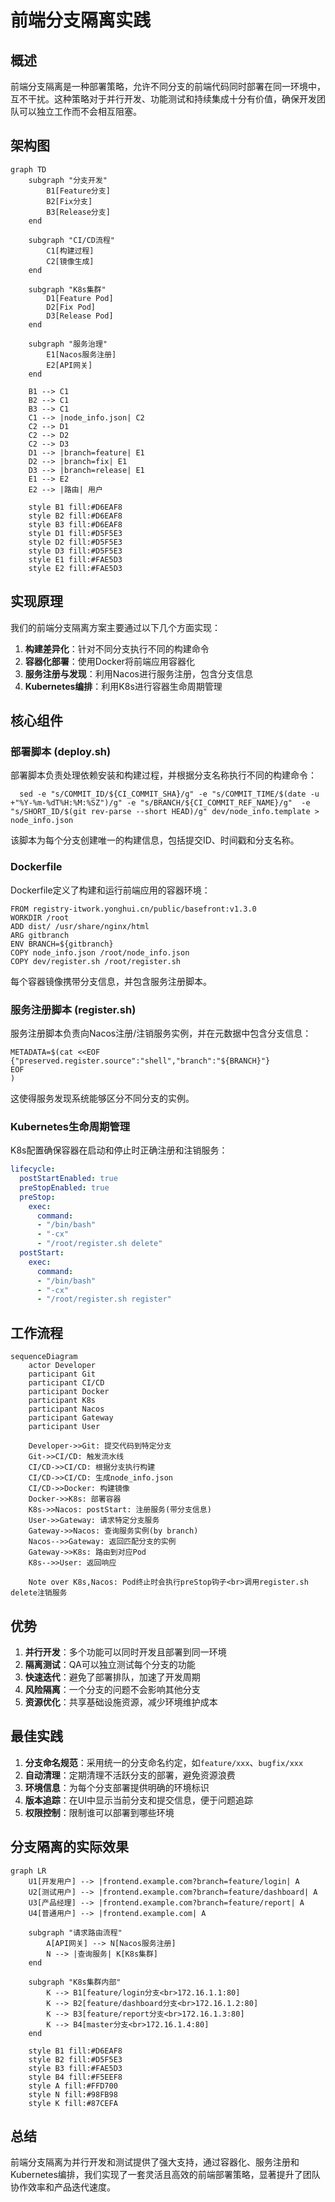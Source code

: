 # 前端分支隔离实践

## 概述

前端分支隔离是一种部署策略，允许不同分支的前端代码同时部署在同一环境中，互不干扰。这种策略对于并行开发、功能测试和持续集成十分有价值，确保开发团队可以独立工作而不会相互阻塞。

## 架构图

```mermaid
graph TD
    subgraph "分支开发"
        B1[Feature分支] 
        B2[Fix分支]
        B3[Release分支]
    end
    
    subgraph "CI/CD流程"
        C1[构建过程]
        C2[镜像生成]
    end
    
    subgraph "K8s集群"
        D1[Feature Pod]
        D2[Fix Pod]
        D3[Release Pod]
    end
    
    subgraph "服务治理"
        E1[Nacos服务注册]
        E2[API网关]
    end
    
    B1 --> C1
    B2 --> C1
    B3 --> C1
    C1 --> |node_info.json| C2
    C2 --> D1
    C2 --> D2
    C2 --> D3
    D1 --> |branch=feature| E1
    D2 --> |branch=fix| E1
    D3 --> |branch=release| E1
    E1 --> E2
    E2 --> |路由| 用户
    
    style B1 fill:#D6EAF8
    style B2 fill:#D6EAF8
    style B3 fill:#D6EAF8
    style D1 fill:#D5F5E3
    style D2 fill:#D5F5E3
    style D3 fill:#D5F5E3
    style E1 fill:#FAE5D3
    style E2 fill:#FAE5D3
```

## 实现原理

我们的前端分支隔离方案主要通过以下几个方面实现：

1. **构建差异化**：针对不同分支执行不同的构建命令
2. **容器化部署**：使用Docker将前端应用容器化
3. **服务注册与发现**：利用Nacos进行服务注册，包含分支信息
4. **Kubernetes编排**：利用K8s进行容器生命周期管理

## 核心组件

### 部署脚本 (deploy.sh)

部署脚本负责处理依赖安装和构建过程，并根据分支名称执行不同的构建命令：

```
  sed -e "s/COMMIT_ID/${CI_COMMIT_SHA}/g" -e "s/COMMIT_TIME/$(date -u +"%Y-%m-%dT%H:%M:%SZ")/g" -e "s/BRANCH/${CI_COMMIT_REF_NAME}/g"  -e "s/SHORT_ID/$(git rev-parse --short HEAD)/g" dev/node_info.template > node_info.json
```

该脚本为每个分支创建唯一的构建信息，包括提交ID、时间戳和分支名称。

### Dockerfile

Dockerfile定义了构建和运行前端应用的容器环境：

```
FROM registry-itwork.yonghui.cn/public/basefront:v1.3.0
WORKDIR /root
ADD dist/ /usr/share/nginx/html
ARG gitbranch
ENV BRANCH=${gitbranch}
COPY node_info.json /root/node_info.json
COPY dev/register.sh /root/register.sh
```

每个容器镜像携带分支信息，并包含服务注册脚本。

### 服务注册脚本 (register.sh)

服务注册脚本负责向Nacos注册/注销服务实例，并在元数据中包含分支信息：

```
METADATA=$(cat <<EOF
{"preserved.register.source":"shell","branch":"${BRANCH}"}
EOF
)
```

这使得服务发现系统能够区分不同分支的实例。

### Kubernetes生命周期管理

K8s配置确保容器在启动和停止时正确注册和注销服务：

```yaml
lifecycle:
  postStartEnabled: true
  preStopEnabled: true
  preStop:
    exec:
      command:
      - "/bin/bash"
      - "-cx"
      - "/root/register.sh delete"
  postStart:
    exec:
      command:
      - "/bin/bash"
      - "-cx"
      - "/root/register.sh register"
```

## 工作流程

```mermaid
sequenceDiagram
    actor Developer
    participant Git
    participant CI/CD
    participant Docker
    participant K8s
    participant Nacos
    participant Gateway
    participant User
    
    Developer->>Git: 提交代码到特定分支
    Git->>CI/CD: 触发流水线
    CI/CD->>CI/CD: 根据分支执行构建
    CI/CD->>CI/CD: 生成node_info.json
    CI/CD->>Docker: 构建镜像
    Docker->>K8s: 部署容器
    K8s->>Nacos: postStart: 注册服务(带分支信息)
    User->>Gateway: 请求特定分支服务
    Gateway->>Nacos: 查询服务实例(by branch)
    Nacos-->>Gateway: 返回匹配分支的实例
    Gateway->>K8s: 路由到对应Pod
    K8s-->>User: 返回响应
    
    Note over K8s,Nacos: Pod终止时会执行preStop钩子<br>调用register.sh delete注销服务
```

## 优势

1. **并行开发**：多个功能可以同时开发且部署到同一环境
2. **隔离测试**：QA可以独立测试每个分支的功能
3. **快速迭代**：避免了部署排队，加速了开发周期
4. **风险隔离**：一个分支的问题不会影响其他分支
5. **资源优化**：共享基础设施资源，减少环境维护成本

## 最佳实践

1. **分支命名规范**：采用统一的分支命名约定，如`feature/xxx`、`bugfix/xxx`
2. **自动清理**：定期清理不活跃分支的部署，避免资源浪费
3. **环境信息**：为每个分支部署提供明确的环境标识
4. **版本追踪**：在UI中显示当前分支和提交信息，便于问题追踪
5. **权限控制**：限制谁可以部署到哪些环境

## 分支隔离的实际效果

```mermaid
graph LR
    U1[开发用户] --> |frontend.example.com?branch=feature/login| A
    U2[测试用户] --> |frontend.example.com?branch=feature/dashboard| A
    U3[产品经理] --> |frontend.example.com?branch=feature/report| A
    U4[普通用户] --> |frontend.example.com| A
    
    subgraph "请求路由流程"
        A[API网关] --> N[Nacos服务注册]
        N --> |查询服务| K[K8s集群]
    end
    
    subgraph "K8s集群内部"
        K --> B1[feature/login分支<br>172.16.1.1:80]
        K --> B2[feature/dashboard分支<br>172.16.1.2:80]
        K --> B3[feature/report分支<br>172.16.1.3:80]
        K --> B4[master分支<br>172.16.1.4:80]
    end
    
    style B1 fill:#D6EAF8
    style B2 fill:#D5F5E3
    style B3 fill:#FAE5D3
    style B4 fill:#F5EEF8
    style A fill:#FFD700
    style N fill:#98FB98
    style K fill:#87CEFA
```

## 总结

前端分支隔离为并行开发和测试提供了强大支持，通过容器化、服务注册和Kubernetes编排，我们实现了一套灵活且高效的前端部署策略，显著提升了团队协作效率和产品迭代速度。 